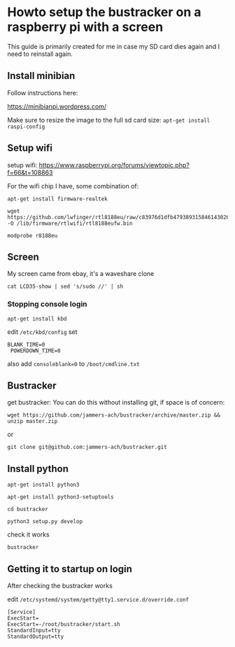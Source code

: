 # Howto setup the bustracker on a raspberry pi with a screen

This guide is primarily created for me in case my SD card dies again and I need to reinstall again.

## Install minibian

Follow instructions here:

https://minibianpi.wordpress.com/

Make sure to resize the image to the full sd card size:
`apt-get install raspi-config`


## Setup wifi

setup wifi: https://www.raspberrypi.org/forums/viewtopic.php?f=66&t=108863

For the wifi chip I have, some combination of:
```
apt-get install firmware-realtek
```
```
wget https://github.com/lwfinger/rtl8188eu/raw/c83976d1dfb4793893158461430261562b3a5bf0/rtl8188eufw.bin -O /lib/firmware/rtlwifi/rtl8188eufw.bin
```
```
modprobe r8188eu
```

## Screen

My screen came from ebay, it's a waveshare clone

```
cat LCD35-show | sed 's/sudo //' | sh
```

### Stopping console login
```
apt-get install kbd
```
edit `/etc/kbd/config`
set 
```
BLANK_TIME=0 
 POWERDOWN_TIME=0
```

also add `consoleblank=0` to `/boot/cmdline.txt`


## Bustracker

get bustracker: 
You can do this without installing git, if space is of concern:
```
wget https://github.com/jammers-ach/bustracker/archive/master.zip && unzip master.zip
```
or
```
git clone git@github.com:jammers-ach/bustracker.git
```

## Install python
```
apt-get install python3
```
```
apt-get install python3-setuptools
```

```
cd bustracker
```
```
python3 setup.py develop
```

check it works
```
bustracker
```

## Getting it to startup on login

After checking the bustracker works

edit  `/etc/systemd/system/getty@tty1.service.d/override.conf`

```
[Service]
ExecStart=
ExecStart=-/root/bustracker/start.sh
StandardInput=tty
StandardOutput=tty
```
